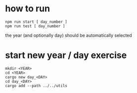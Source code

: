 # how to run

```shell
npm run start [ day_number ]
npm run test [ day_number ]
```

the year (and optionally day) should be automatically selected

# start new year / day exercise

```shell
mkdir <YEAR>
cd <YEAR>
cargo new day_<DAY>
cd day_<DAY>
cargo add --path ../../utils
```
